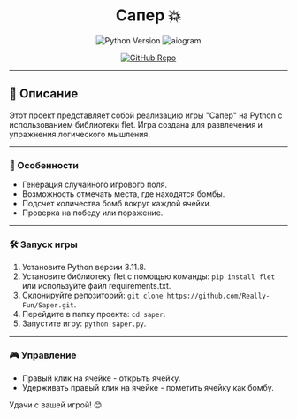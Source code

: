 <h1 align="center">Сапер 💥</h1>

<p align="center">
  <img src="https://img.shields.io/badge/Python-3.11.8-blue" alt="Python Version"/>
  <img src="https://img.shields.io/badge/flet-3.1.1-orange" alt="aiogram"/>
</p>

<p align="center">
  <a href="https://github.com/Really-Fun/Saper" target="_blank" rel="noreferrer">
    <img src="https://img.shields.io/badge/GitHub-Repo-black" alt="GitHub Repo"/>
  </a>
</p>

---

## 📖 Описание

Этот проект представляет собой реализацию игры "Сапер" на Python с использованием библиотеки flet. Игра создана для развлечения и упражнения логического мышления.

---

### 🚀 Особенности

- Генерация случайного игрового поля.
- Возможность отмечать места, где находятся бомбы.
- Подсчет количества бомб вокруг каждой ячейки.
- Проверка на победу или поражение.

---

### 🛠️ Запуск игры

1. Установите Python версии 3.11.8.
2. Установите библиотеку flet с помощью команды: `pip install flet` или используйте файл requirements.txt.
3. Склонируйте репозиторий: `git clone https://github.com/Really-Fun/Saper.git`.
4. Перейдите в папку проекта: `cd saper`.
5. Запустите игру: `python saper.py`.

---

### 🎮 Управление

- Правый клик на ячейке - открыть ячейку.
- Удерживать правый клик на ячейке - пометить ячейку как бомбу.

Удачи с вашей игрой! 😊
